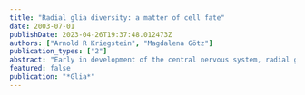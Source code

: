 ```yaml
---
title: "Radial glia diversity: a matter of cell fate"
date: 2003-07-01
publishDate: 2023-04-26T19:37:48.012473Z
authors: ["Arnold R Kriegstein", "Magdalena Götz"]
publication_types: ["2"]
abstract: "Early in development of the central nervous system, radial glial cells arise from the neuroepithelial cells lining the ventricles around the time that neurons begin to appear. The transition of neuroepithelial cells to radial glia is accompanied by a series of structural and functional changes, including the appearance of ``glial'' features, as well as the appearance of new signaling molecules and junctional proteins. However, not all radial glia are alike. Radial glial lineages appear to be heterogeneous both within and across different brain regions. Subtypes of neurogenic radial glia within the cortex, for example, may have restricted potential in terms of the cell types they are able to generate. Radial glia located in different brain regions also differ in their expression of growth factors, a diverse number of transcription factors, and the cell types they generate, suggesting that they are involved in regionalization of the developing nervous system in several aspects. These findings highlight the important but complex role of radial glia as participants in key steps of brain development."
featured: false
publication: "*Glia*"
---
```


